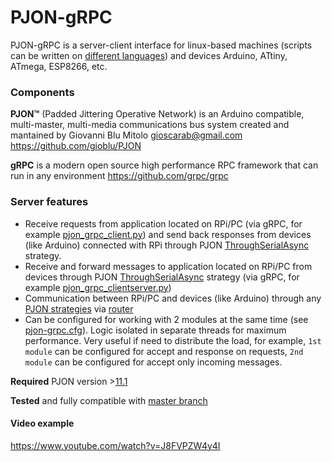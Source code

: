 # PJON-gRPC
PJON-gRPC is a server-client interface for linux-based machines (scripts can be written on [different languages](https://grpc.io/docs/)) and devices Arduino, ATtiny, ATmega, ESP8266, etc.

### Components
**PJON™** (Padded Jittering Operative Network) is an Arduino compatible, multi-master, multi-media communications bus system created and mantained by Giovanni Blu Mitolo gioscarab@gmail.com https://github.com/gioblu/PJON

**gRPC** is a modern open source high performance RPC framework that can run in any environment https://github.com/grpc/grpc

### Server features
- Receive requests from application located on RPi/PC (via gRPC, for example [pjon_grpc_client.py](examples/clients/python/pjon_grpc_client.py)) and send back responses from devices (like Arduino) connected with RPi through PJON [ThroughSerialAsync](https://github.com/gioblu/PJON/tree/master/src/strategies/ThroughSerialAsync) strategy.
- Receive and forward messages to application located on RPi/PC from devices through PJON [ThroughSerialAsync](https://github.com/gioblu/PJON/tree/master/src/strategies/ThroughSerialAsync) strategy (via gRPC, for example [pjon_grpc_clientserver.py](examples/clients/python/pjon_grpc_clientserver.py))
- Communication between RPi/PC and devices (like Arduino) through any [PJON strategies](https://github.com/gioblu/PJON/blob/master/documentation/configuration.md) via [router](examples/devices/router_extender)
- Can be configured for working with 2 modules at the same time (see [pjon-grpc.cfg](server/conf/pjon-grpc.cfg)). Logic isolated in separate threads for maximum performance. Very useful if need to distribute the load, for example, `1st module` can be configured for accept and response on requests, `2nd module` can be configured for accept only incoming messages.

**Required** PJON version >[11.1](https://github.com/gioblu/PJON/tree/11.1)

**Tested** and fully compatible with [master branch](https://github.com/gioblu/PJON/tree/master)

#### Video example
https://www.youtube.com/watch?v=J8FVPZW4y4I
